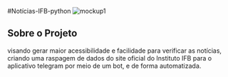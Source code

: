 #Notícias-IFB-python
![mockup1](https://user-images.githubusercontent.com/68432125/91917672-010bf880-ec97-11ea-85df-f9f75eae69f2.jpg)
<h2>Sobre o Projeto</h2>
visando gerar maior acessibilidade e facilidade para verificar as notícias, criando uma raspagem de dados do site oficial do Instituto IFB para o aplicativo telegram por meio de um bot, e de forma automatizada.
